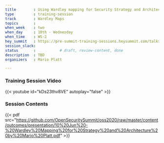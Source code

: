```yaml
---
title        : Using Wardley mapping for Security Strategy and Architecture development
type         : training-session
track        : Wardley Maps
topics       :
when_week    : two
when_day     : 10th - Wednesday
when_time    : WS-2
hey_summit   : https://pre-summit-training-sessions.heysummit.com/talks/using-wardley-mapping-for-security-strategy-and-architecture-development/
session_slack:
status       :           # draft, review-content, done
description  : TBD
organizers   : Mario Platt

---
```



### Training Session Video

{{< youtube id="kDs23thv8VE" autoplay="false" >}} 

### Session Contents

{{< pdf src="https://github.com/OpenSecuritySummit/oss2020/raw/master/content/outcomes/presentation/10%20Jun%20-%20Wardley%20Mapping%20for%20Strategy%20and%20Architecture%20by%20Mario%20Platt.pdf" >}}
